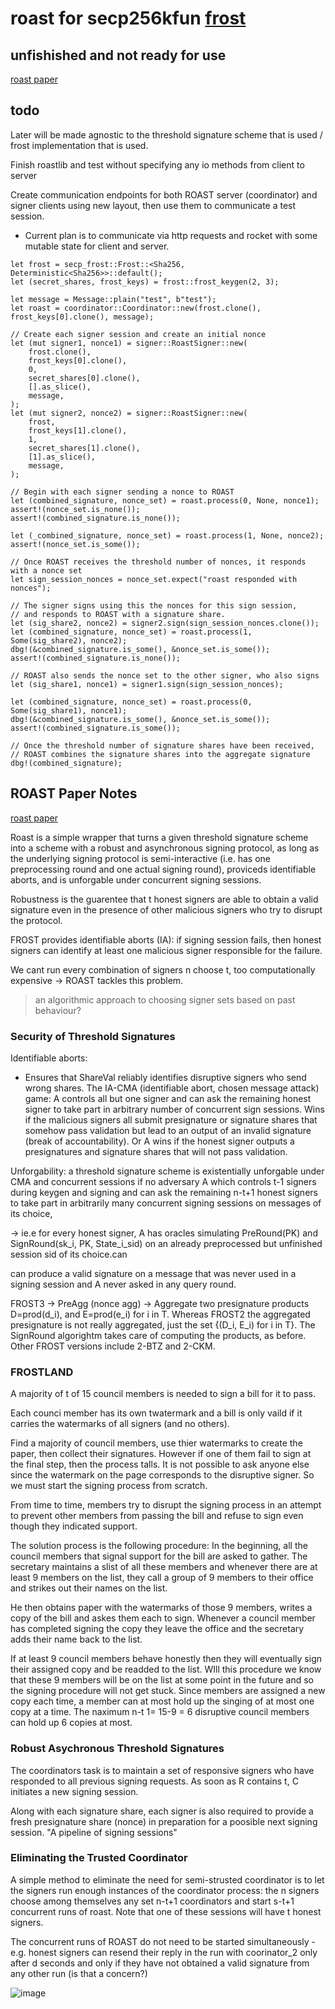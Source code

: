 # roast for secp256kfun [frost](https://github.com/LLFourn/secp256kfun/blob/master/schnorr_fun/src/frost.rs)
## unfishished and not ready for use

[roast paper](https://eprint.iacr.org/2022/550.pdf)


## todo
Later will be made agnostic to the threshold signature scheme that is used / frost implementation that is used.

Finish roastlib and test without specifying any io methods from client to server

Create communication endpoints for both ROAST server (coordinator) and signer clients using new layout, then use them to communicate a test session.
* Current plan is to communicate via http requests and rocket with some mutable state for client and server.

```
let frost = secp_frost::Frost::<Sha256, Deterministic<Sha256>>::default();
let (secret_shares, frost_keys) = frost::frost_keygen(2, 3);

let message = Message::plain("test", b"test");
let roast = coordinator::Coordinator::new(frost.clone(), frost_keys[0].clone(), message);

// Create each signer session and create an initial nonce
let (mut signer1, nonce1) = signer::RoastSigner::new(
    frost.clone(),
    frost_keys[0].clone(),
    0,
    secret_shares[0].clone(),
    [].as_slice(),
    message,
);
let (mut signer2, nonce2) = signer::RoastSigner::new(
    frost,
    frost_keys[1].clone(),
    1,
    secret_shares[1].clone(),
    [1].as_slice(),
    message,
);

// Begin with each signer sending a nonce to ROAST
let (combined_signature, nonce_set) = roast.process(0, None, nonce1);
assert!(nonce_set.is_none());
assert!(combined_signature.is_none());

let (_combined_signature, nonce_set) = roast.process(1, None, nonce2);
assert!(nonce_set.is_some());

// Once ROAST receives the threshold number of nonces, it responds with a nonce set
let sign_session_nonces = nonce_set.expect("roast responded with nonces");

// The signer signs using this the nonces for this sign session,
// and responds to ROAST with a signature share.
let (sig_share2, nonce2) = signer2.sign(sign_session_nonces.clone());
let (combined_signature, nonce_set) = roast.process(1, Some(sig_share2), nonce2);
dbg!(&combined_signature.is_some(), &nonce_set.is_some());
assert!(combined_signature.is_none());

// ROAST also sends the nonce set to the other signer, who also signs
let (sig_share1, nonce1) = signer1.sign(sign_session_nonces);

let (combined_signature, nonce_set) = roast.process(0, Some(sig_share1), nonce1);
dbg!(&combined_signature.is_some(), &nonce_set.is_some());
assert!(combined_signature.is_some());

// Once the threshold number of signature shares have been received,
// ROAST combines the signature shares into the aggregate signature
dbg!(combined_signature);
```

## ROAST Paper Notes
[roast paper](https://eprint.iacr.org/2022/550.pdf)

Roast is a simple wrapper that turns a given threshold signature scheme into a scheme with a robust and asynchronous signing protocol, as long as the underlying signing protocol is semi-interactive (i.e. has one preprocessing round and one actual signing round), proviceds identifiable aborts, and is unforgable under concurrent signing sessions.


Robustness is the guarentee that t honest signers are able to obtain a valid signature even in the presence of other malicious signers who try to disrupt the protocol. 


FROST provides identifiable aborts (IA): if signing session fails, then honest signers can identify at least one malicious signer responsible for the failure.

We cant run every combination of signers n choose t, too computationally expensive -> ROAST tackles this problem. 
>an algorithmic approach to choosing signer sets based on past behaviour?




### Security of Threshold Signatures

Identifiable aborts:
 - Ensures that ShareVal reliably identifies disruptive signers who send wrong shares. The IA-CMA (identifiable abort, chosen message attack) game: A controls all but one signer and can ask the remaining honest signer to take part in arbitrary number of concurrent sign sessions. Wins if the malicious signers all submit presignature or signature shares that somehow pass validation but lead to an output of an invalid signature (break of accountability). Or A wins if the honest signer outputs a presignatures and signature shares that will not pass validation.


Unforgability: a threshold signature scheme is existentially unforgable under CMA and concurrent sessions if no adversary A which controls t-1 signers during keygen and signing and can ask the remaining n-t+1 honest signers to take part in arbitrarily many concurrent signing sessions on messages of its choice,

-> ie.e for every honest signer, A has oracles simulating PreRound(PK) and SignRound(sk_i, PK, State_i_sid) on an already preprocessed but unfinished session sid of its choice.can 

can produce a valid signature on a message that was never used in a signing session and A never asked in any query round.

FROST3 -> PreAgg (nonce agg) -> Aggregate two presignature products D=prod(d_i), and E=prod(e_i) for i in T. Whereas FROST2 the aggregated presignature is not really aggregated, just the set {(D_i, E_i) for i in T}. The SignRound algorightm takes care of computing the products, as before. Other FROST versions include 2-BTZ and 2-CKM.

### FROSTLAND
A majority of t of 15 council members is needed to sign a bill for it to pass.

Each counci member has its own twatermark and a bill is only vaild if it carries the watermarks of all signers (and no others).

Find a majority of council members, use thier watermarks to create the paper, then collect their signatures. However if one of them fail to sign at the final step, then the process talls. It is not possible to ask anyone else since the watermark on the page corresponds to the disruptive signer. So we must start the signing process from scratch.

From time to time, members try to disrupt the signing process in an attempt to prevent other members from passing the bill and refuse to sign even though they indicated support. 

The solution process is the following procedure: 
In the beginning, all the council members that signal support for the bill are asked to gather. The secretary maintains a slist of all these members and whenever there are at least 9 members on the list, they call a group of 9 members to their office and strikes out their names on the list.

He then obtains paper with the watermarks of those 9 members, writes a copy of the bill and askes them each to sign. Whenever a council member has completed signing the copy they leave the office and the secretary adds their name back to the list.

If at least 9 council members behave honestly then they will eventually sign their assigned copy and be readded to the list. WIll this procedure we know that these 9 members will be on the list at some point in the future and so the signing procedure will not get stuck. Since members are assigned a new copy each time, a member can at most hold up the singing of at most one copy at a time. The naximum n-t 1= 15-9 = 6 disruptive council members can hold up 6 copies at most.

### Robust Asychronous Threshold Signatures

The coordinators task is to maintain a set of responsive signers who have responded to all previous signing requests. As soon as R contains  t, C initiates a new signing session.

Along with each signature share, each signer is also required to provide a fresh presignature share (nonce) in preparation for a poosible next signing session. "A pipeline of signing sessions"


### Eliminating the Trusted Coordinator
A simple method to eliminate the need for semi-strusted coordinator is to let the signers run enough instances of the coordinator process: the n signers choose among themselves any set n-t+1 coordinators and start s-t+1 concurrent runs of roast. Note that one of these sessions will have t honest signers.

The concurrent runs of ROAST do not need to be started simultaneously - e.g. honest signers can resend their reply in the run with coorinator_2 only after d seconds and only if they have not obtained a valid signature from any other run (is that a concern?)


![image](https://user-images.githubusercontent.com/24557779/192925900-3c15cddf-a467-47be-80a5-3b04b0acbd47.png)